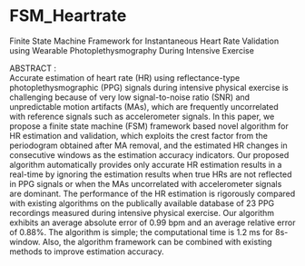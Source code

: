 # FSM_Heartrate

Finite State Machine Framework for Instantaneous Heart Rate Validation using Wearable Photoplethysmography During Intensive Exercise
      

ABSTRACT :      
Accurate estimation of heart rate (HR) using reflectance-type photoplethysmographic (PPG) signals during intensive physical exercise is challenging because of very low signal-to-noise ratio (SNR) and unpredictable motion artifacts (MAs), which are frequently uncorrelated with reference signals such as accelerometer signals. In this paper, we propose a finite state machine (FSM) framework based novel algorithm for HR estimation and validation, which exploits the crest factor from the periodogram obtained after MA removal, and the estimated HR changes in consecutive windows as the estimation accuracy indicators. Our proposed algorithm automatically provides only accurate HR estimation results in a real-time by ignoring the estimation results when true HRs are not reflected in PPG signals or when the MAs uncorrelated with accelerometer signals are dominant. The performance of the HR estimation is rigorously compared with existing algorithms on the publically available database of 23 PPG recordings measured during intensive physical exercise. Our algorithm exhibits an average absolute error of 0.99 bpm and an average relative error of 0.88%. The algorithm is simple; the computational time is  1.2 ms for 8s-window. Also, the algorithm framework can be combined with existing methods to improve estimation accuracy.
